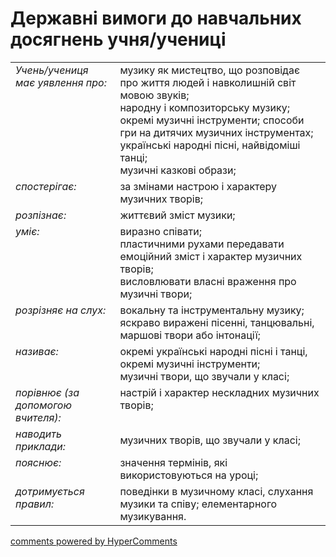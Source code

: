 <div id="hypercomments_widget" class="js-hypercomments-widget invisible"></div>

# Державні вимоги до навчальних досягнень учня/учениці

<table>
<tbody>
  <tr>
    <td style="vertical-align:top !important;">
<i>Учень/учениця має уявлення про:</i><br></td>
<td>музику як мистецтво, що розповідає про життя людей і навколишній світ мовою звуків;<br>
народну і композиторську музику;<br>
окремі музичні інструменти; способи гри на дитячих музичних інструментах;<br>
українські народні пісні, найвідоміші танці; <br>
музичні казкові образи;
</td>
</tr>
<tr>
    <td style="vertical-align:top !important;">
<i>спостерігає:</i><br></td>
<td>за змінами настрою і характеру музичних творів;</td>
</tr>
<tr>
<td style="vertical-align:top !important;">
<i>розпізнає:</i><br></td>
<td>життєвий зміст музики;</td>
</tr>
<tr>
    <td style="vertical-align:top !important;">
<i>уміє:</i><br></td>
<td>виразно співати; <br>
пластичними рухами передавати емоційний зміст і характер музичних творів; <br>
висловлювати власні враження про музичні твори; </td>
</tr>
<tr>    
    <td style="vertical-align:top !important;">
<i>розрізняє на слух:</i><br></td>
<td>вокальну та інструментальну музику; яскраво виражені пісенні, танцювальні, маршові твори або інтонації;</td>
</tr>
<tr>
    <td style="vertical-align:top !important;">
<i>називає:</i><br></td>
<td>окремі українські народні пісні і танці, <br>
окремі музичні інструменти;<br>
музичні твори, що звучали у класі;</td>
</tr>
<tr>
    <td style="vertical-align:top !important;">
<i>порівнює (за допомогою вчителя):</i></td>
<td style="vertical-align:top !important;">настрій і характер нескладних музичних творів;</td>
</tr>
<tr>
<td style="vertical-align:top !important;">
<i>наводить приклади:</i><br></td>
<td>музичних творів, що звучали у класі;</td>
</tr>
<tr>
    <td style="vertical-align:top !important;">
<i>пояснює:</i></td>
<td style="vertical-align:top !important;">значення термінів, які використовуються на уроці;</td>
</tr>
<tr>
<td style="vertical-align:top !important;">
<i>дотримується правил:</i><br></td>
<td>поведінки в музичному класі, слухання музики та співу; елементарного музикування.</td>
</tr>
</tbody>
</table>

<div class="js-hypercomments-container">
    <a href="http://hypercomments.com" class="hc-link" title="comments widget">comments powered by HyperComments</a>
</div>
